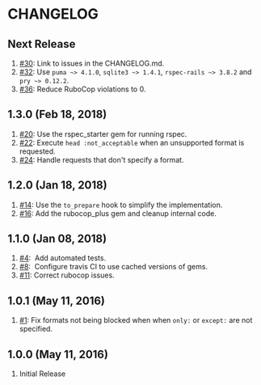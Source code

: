 # CHANGELOG

## Next Release

1. [#30](https://github.com/corlewsolutions/format_restricter_rails/issues/30): Link to issues in the CHANGELOG.md.
1. [#32](https://github.com/corlewsolutions/format_restricter_rails/issues/32): Use `puma ~> 4.1.0`, `sqlite3 ~> 1.4.1`, `rspec-rails ~> 3.8.2` and `pry ~> 0.12.2`.
1. [#36](https://github.com/corlewsolutions/format_restricter_rails/issues/36): Reduce RuboCop violations to 0.


## 1.3.0 (Feb 18, 2018)

1. [#20](https://github.com/corlewsolutions/format_restricter_rails/issues/20): Use the rspec_starter gem for running rspec.
1. [#22](https://github.com/corlewsolutions/format_restricter_rails/issues/22): Execute `head :not_acceptable` when an unsupported format is requested.
1. [#24](https://github.com/corlewsolutions/format_restricter_rails/issues/24): Handle requests that don't specify a format.

## 1.2.0 (Jan 18, 2018)

1. [#14](https://github.com/corlewsolutions/format_restricter_rails/issues/14): Use the `to_prepare` hook to simplify the implementation.
1. [#16](https://github.com/corlewsolutions/format_restricter_rails/issues/16): Add the rubocop_plus gem and cleanup internal code.

## 1.1.0 (Jan 08, 2018)

1. [#4](https://github.com/corlewsolutions/format_restricter_rails/issues/4):&nbsp; Add automated tests.
1. [#8](https://github.com/corlewsolutions/format_restricter_rails/issues/8):&nbsp; Configure travis CI to use cached versions of gems.
1. [#11](https://github.com/corlewsolutions/format_restricter_rails/issues/11): Correct rubocop issues.

## 1.0.1 (May 11, 2016)

1. [#1](https://github.com/corlewsolutions/format_restricter_rails/issues/1): Fix formats not being blocked when when `only:` or `except:` are not specified.

## 1.0.0 (May 11, 2016)

1. Initial Release

